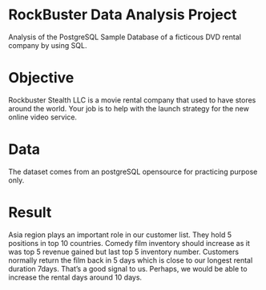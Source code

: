 # RockBuster Data Analysis Project
Analysis of the PostgreSQL Sample Database of a ficticous DVD rental company by using SQL.
# Objective
Rockbuster Stealth LLC is a movie rental company that used to have stores around the world. Your job is to help with the launch strategy for the new online video service.
# Data
The dataset comes from an postgreSQL opensource for practicing purpose only.
# Result
Asia region plays an important role in our
customer list. They hold 5 positions in top 10
countries.
Comedy film inventory should increase as it
was top 5 revenue gained but last top 5
inventory number.
Customers normally return the film back in 5
days which is close to our longest rental
duration 7days. That’s a good signal to us.
Perhaps, we would be able to increase the
rental days around 10 days.

